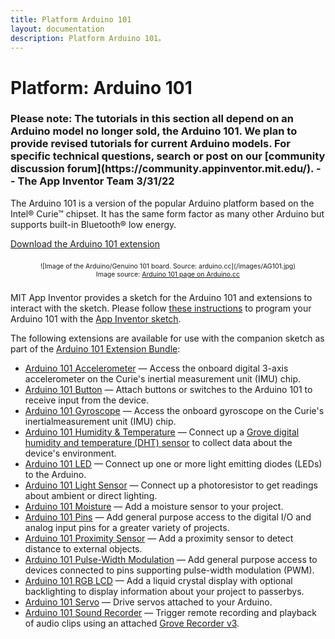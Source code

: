 ```yaml
---
title: Platform Arduino 101
layout: documentation
description: Platform Arduino 101。
---
```


# Platform: Arduino 101

<h3>Please note: The tutorials in this section all depend on an Arduino model no longer sold, the Arduino 101. We plan to provide revised tutorials for current Arduino models. For specific technical questions, search or post on our [community discussion forum](https://community.appinventor.mit.edu/). -- The App Inventor Team 3/31/22</h3>

The Arduino 101 is a version of the popular Arduino platform based on the Intel&reg; Curie&trade; chipset. It has the same form factor as many other Arduino but supports built-in Bluetooth&reg; low energy.

<a href="/assets/resources/edu.mit.appinventor.iot.arduino101.aix">Download the Arduino 101 extension</a>

<div style="text-align: center; font-size: 75%; margin: 16pt 0;">
![Image of the Arduino/Genuino 101 board. Source: arduino.cc](/images/AG101.jpg)
<br>
Image source: <a href="https://www.arduino.cc/en/Main/ArduinoBoard101" target="_blank">Arduino 101 page on Arduino.cc</a>
</div>

MIT App Inventor provides a sketch for the Arduino 101 and extensions to interact with the sketch. Please follow [these instructions](/assets/tutorials/MIT_App_Inventor_IoT_Setup.pdf) to program your Arduino 101 with the [App Inventor sketch](/assets/resources/AIM-for-Things-Arduino101.zip).

The following extensions are available for use with the companion sketch as part of the [Arduino 101 Extension Bundle](/assets/resources/edu.mit.appinventor.iot.arduino101.aix):

* [Arduino 101 Accelerometer](#/arduino101/arduinoaccelerometer) &mdash; Access the onboard digital 3-axis accelerometer on the Curie's inertial measurement unit (IMU) chip.
* [Arduino 101 Button](#/arduino101/arduinobutton) &mdash; Attach buttons or switches to the Arduino 101 to receive input from the device.
* [Arduino 101 Gyroscope](#/arduino101/arduinogyroscope) &mdash; Access the onboard gyroscope on the Curie's inertialmeasurement unit (IMU) chip.
* [Arduino 101 Humidity & Temperature](#/arduino101/arduinohumidity) &mdash; Connect up a <a href="http://wiki.seeed.cc/Grove-TemperatureAndHumidity_Sensor/" target="_blank">Grove digital humidity and temperature (DHT) sensor</a> to collect data about the device's environment.
* [Arduino 101 LED](#/arduino101/arduinoled) &mdash; Connect up one or more light emitting diodes (LEDs) to the Arduino.
* [Arduino 101 Light Sensor](#/arduino101/arduinolightsensor) &mdash; Connect up a photoresistor to get readings about ambient or direct lighting.
* [Arduino 101 Moisture](#/arduino101/arduinomoisture) &mdash; Add a moisture sensor to your project.
* [Arduino 101 Pins](#/arduino101/arduinopins) &mdash; Add general purpose access to the digital I/O and analog input pins for a greater variety of projects.
* [Arduino 101 Proximity Sensor](#/arduino101/arduinoproximitysensor) &mdash; Add a proximity sensor to detect distance to external objects.
* [Arduino 101 Pulse-Width Modulation](#/arduino101/arduinopwm) &mdash; Add general purpose access to devices connected to pins supporting pulse-width modulation (PWM).
* [Arduino 101 RGB LCD](#/arduino101/arduinorgblcd) &mdash; Add a liquid crystal display with optional backlighting to display information about your project to passerbys.
* [Arduino 101 Servo](#/arduino101/arduinoservo) &mdash; Drive servos attached to your Arduino.
* [Arduino 101 Sound Recorder](#/arduino101/arduinosoundrecorder) &mdash; Trigger remote recording and playback of audio clips using an attached <a href="http://wiki.seeed.cc/Grove-Recorder_v3.0/" target="_blank">Grove Recorder v3</a>.
